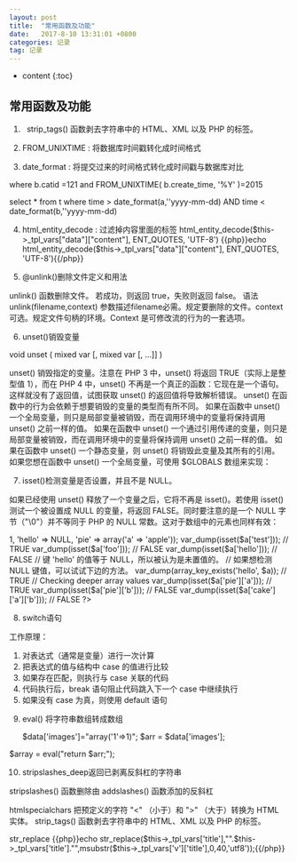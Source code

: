 ```yaml
---
layout: post
title:  "常用函数及功能"
date:   2017-8-10 13:31:01 +0800
categories: 记录
tag: 记录
---
```


* content
{:toc}

常用函数及功能
--------------


1.   strip_tags() 函数剥去字符串中的 HTML、XML 以及 PHP 的标签。

2.   FROM_UNIXTIME  :  将数据库时间戳转化成时间格式

3.   date_format    :    将提交过来的时间格式转化成时间戳与数据库对比

where b.catid =121 and  FROM_UNIXTIME( b.create_time, '%Y' )=2015

select * from t where time > date_format(a,''yyyy-mm-dd) AND time < date_format(b,''yyyy-mm-dd)

4.  html_entity_decode  :   过滤掉内容里面的标签
 html_entity_decode($this->_tpl_vars["data"]["content"], ENT_QUOTES, 'UTF-8')
{{php}}echo html_entity_decode($this->_tpl_vars["data"]["content"], ENT_QUOTES, 'UTF-8'){{/php}}


5. @unlink()删除文件定义和用法

unlink() 函数删除文件。
若成功，则返回 true，失败则返回 false。
语法
unlink(filename,context)
参数描述filename必需。规定要删除的文件。context可选。规定文件句柄的环境。Context 是可修改流的行为的一套选项。

6. unset()销毁变量

void unset ( mixed var [, mixed var [, ...]] )

unset() 销毁指定的变量。注意在 PHP 3 中，unset() 将返回 TRUE（实际上是整型值 1），而在 PHP 4 中，unset() 不再是一个真正的函数：它现在是一个语句。这样就没有了返回值，试图获取 unset() 的返回值将导致解析错误。
unset() 在函数中的行为会依赖于想要销毁的变量的类型而有所不同。
如果在函数中 unset() 一个全局变量，则只是局部变量被销毁，而在调用环境中的变量将保持调用 unset() 之前一样的值。
如果在函数中 unset() 一个通过引用传递的变量，则只是局部变量被销毁，而在调用环境中的变量将保持调用 unset() 之前一样的值。
如果在函数中 unset() 一个静态变量，则 unset() 将销毁此变量及其所有的引用。
如果您想在函数中 unset() 一个全局变量，可使用 $GLOBALS 数组来实现：
<?php
function foo() {
    unset($GLOBALS['bar']);
}

$bar = "something";
foo();
?>

7. isset()检测变量是否设置，并且不是 NULL。

如果已经使用 unset() 释放了一个变量之后，它将不再是 isset()。若使用 isset() 测试一个被设置成 NULL 的变量，将返回 FALSE。同时要注意的是一个 NULL 字节（"\0"）并不等同于 PHP 的 NULL 常数。这对于数组中的元素也同样有效：
<?php

$a = array ('test' => 1, 'hello' => NULL, 'pie' => array('a' => 'apple'));

var_dump(isset($a['test']));            // TRUE
var_dump(isset($a['foo']));             // FALSE
var_dump(isset($a['hello']));           // FALSE

// 键 'hello' 的值等于 NULL，所以被认为是未置值的。
// 如果想检测 NULL 键值，可以试试下边的方法。 
var_dump(array_key_exists('hello', $a)); // TRUE

// Checking deeper array values
var_dump(isset($a['pie']['a']));        // TRUE
var_dump(isset($a['pie']['b']));        // FALSE
var_dump(isset($a['cake']['a']['b']));  // FALSE

?>

8. switch语句

工作原理：
  1. 对表达式（通常是变量）进行一次计算
  2. 把表达式的值与结构中 case 的值进行比较
  3. 如果存在匹配，则执行与 case 关联的代码
  4. 代码执行后，break 语句阻止代码跳入下一个 case 中继续执行
  5. 如果没有 case 为真，则使用 default 语句
<?php
$favcolor="red";

switch ($favcolor) {
   case "red":
     echo "Your favorite color is red!";
     break;
   case "blue":
     echo "Your favorite color is blue!";
     break;
   case "green":
     echo "Your favorite color is green!";
     break;
   default:
     echo "Your favorite color is neither red, blue, or green!";
}
?>

9. eval() 将字符串数组转成数组

    $data['images']="array('1'=>1)";
  $arr = $data['images'];

  $array = eval("return $arr;");

10. stripslashes_deep返回已剥离反斜杠的字符串

stripslashes() 函数删除由 addslashes() 函数添加的反斜杠

htmlspecialchars 
把预定义的字符 "<" （小于）和 ">" （大于）转换为 HTML 实体。
strip_tags()
函数剥去字符串中的 HTML、XML 以及 PHP 的标签。

str_replace
{{php}}echo str_replace($this->_tpl_vars['title'],"".$this->_tpl_vars['title']."",msubstr($this->_tpl_vars['v']['title'],0,40,'utf8'));{{/php}}

